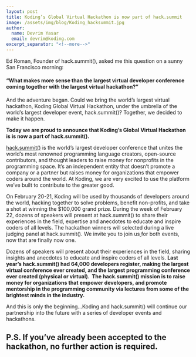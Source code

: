 ```yaml
---
layout: post
title: Koding’s Global Virtual Hackathon is now part of hack.summit
image: /assets/img/blog/Koding_hacksummit.jpg
author:
  name: Devrim Yasar
  email: devrim@koding.com
excerpt_separator: "<!--more-->"
---
```


Ed Roman, Founder of hack.summit(), asked me this question on a sunny San Francisco morning:
<!--more-->

#### “What makes more sense than the largest virtual developer conference coming together with the largest virtual hackathon?”

And the adventure began. Could we bring the world’s largest virtual hackathon, Koding Global Virtual Hackathon, under the umbrella of the world’s largest developer event, hack.summit()? Together, we decided to make it happen.

**Today we are proud to announce that Koding’s Global Virtual Hackathon is is now a part of hack.summit().**

[hack.summit()](http://hacksummit.org) is the world’s largest developer conference that unites the world’s most renowned programming language creators, open-source contributors, and thought leaders to raise money for nonprofits in the programming space. It’s an independent entity that doesn’t promote a company or a partner but raises money for organizations that empower coders around the world. At Koding, we are very excited to use the platform we’ve built to contribute to the greater good.

On February 20-21, Koding will be used by thousands of developers around the world, hacking together to solve problems, benefit non-profits, and take a shot at winning the $100,000 grand prize. During the week of February 22, dozens of speakers will present at hack.summit() to share their experiences in the field, expertise and anecdotes to educate and inspire coders of all levels. The hackathon winners will selected during a live judging panel at hack.summit(). We invite you to join us[ ](http://hacksummit.org)for both events, now that are finally now one.

Dozens of speakers will present about their experiences in the field, sharing insights and anecdotes to educate and inspire coders of all levels. **Last year’s hack.summit() had 64,000 developers register, making the largest virtual conference ever created, and the largest programming conference ever created (physical or virtual).  The hack.summit() mission is to raise money for organizations that empower developers, and promote mentorship in the programming community via lectures from some of the brightest minds in the industry.**

And this is only the beginning...Koding and hack.summit() will continue our partnership into the future with a series of developer events and hackathons.  

## P.S. If you’ve already been accepted to the hackathon, no further action is required.
